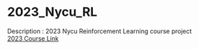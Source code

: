 # 2023_Nycu_RL
Description : 2023 Nycu Reinforcement Learning course project  
[2023 Course Link](https://drive.google.com/drive/folders/1H1jJ4tY2_PvQIGZ_-3uf0-rGB8tAyE3k?usp=sharing)


